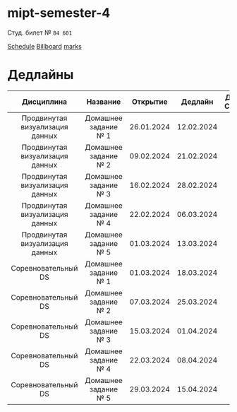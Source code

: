 # mipt-semester-4

Студ. билет № `84 601`

[Schedule](https://docs.google.com/spreadsheets/d/1IKbeWiPg2UNaI5BrBXaT-32eScgtEXC1pFNSxb2KgF8/edit?pli=1#gid=415255966) [Billboard](https://wiki.yandex.ru/homepage/) [marks](https://docs.google.com/spreadsheets/d/1FlHaHaBIZDk4HJkqZAmb0o2bbJLzLvaElbdumaIL4l0/edit#gid=0)

# Дедлайны

|           Дисциплина            |       Название       |  Открытие  |  Дедлайн   | Дано(v)/Сдано(+) |
| :-----------------------------: | :------------------: | :--------: | :--------: | :--------------: |
| Продвинутая визуализация данных | Домашнее задание № 1 | 26.01.2024 | 12.02.2024 |        +         |
| Продвинутая визуализация данных | Домашнее задание № 2 | 09.02.2024 | 21.02.2024 |        +         |
| Продвинутая визуализация данных | Домашнее задание № 3 | 16.02.2024 | 28.02.2024 |        +         |
| Продвинутая визуализация данных | Домашнее задание № 4 | 22.02.2024 | 06.03.2024 |        +         |
| Продвинутая визуализация данных | Домашнее задание № 5 | 01.03.2024 | 13.03.2024 |        v         |
|       Соревновательный DS       | Домашнее задание № 1 | 01.03.2024 | 18.03.2024 |        v         |
|       Соревновательный DS       | Домашнее задание № 2 | 07.03.2024 | 25.03.2024 |                  |
|       Соревновательный DS       | Домашнее задание № 3 | 15.03.2024 | 01.04.2024 |                  |
|       Соревновательный DS       | Домашнее задание № 4 | 22.03.2024 | 08.04.2024 |                  |
|       Соревновательный DS       | Домашнее задание № 5 | 29.03.2024 | 15.04.2024 |                  |